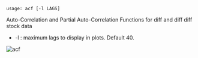 ```text
usage: acf [-l LAGS]
```

Auto-Correlation and Partial Auto-Correlation Functions for diff and diff diff stock data

* -l : maximum lags to display in plots. Default 40.

![acf](https://user-images.githubusercontent.com/25267873/112733336-637c5d00-8f37-11eb-9aae-38e75dff9ad2.png)
